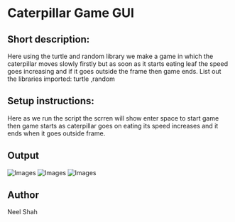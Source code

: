 # Caterpillar Game GUI

## Short description:
Here using the turtle and random library we make a game in which the caterpillar moves slowly firstly but as soon as it starts eating leaf the speed goes increasing and if it goes outside the frame then  game ends.
List out the libraries imported: turtle ,random

## Setup instructions:
Here as we run the script the scrren will show enter space to start game then game starts as caterpillar goes on eating its speed increases and it ends when it goes outside frame.

## Output
![Images](output(caterpillar_starting))
![Images](output(caterpillar_going))
![Images](output(caterpillar_ending))

## Author
Neel Shah
